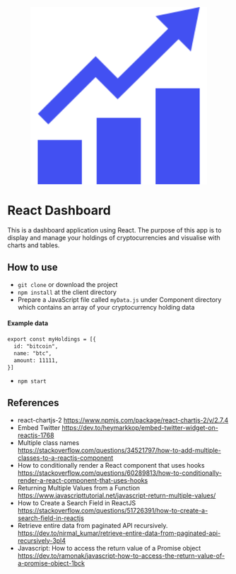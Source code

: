 <p align="center">
<img src="./client/public/icon.png" width="400">
</P>

# React Dashboard

This is a dashboard application using React. The purpose of this app is to display and manage your holdings of cryptocurrencies and visualise with charts and tables.

## How to use

- `git clone` or download the project
- `npm install` at the client directory
- Prepare a JavaScript file called `myData.js` under Component directory which contains an array of your cryptocurrency holding data

#### Example data

```
export const myHoldings = [{
  id: "bitcoin",
  name: "btc",
  amount: 11111,
}]
```

- `npm start`

## References

- react-chartjs-2 <https://www.npmjs.com/package/react-chartjs-2/v/2.7.4>
- Embed Twitter <https://dev.to/heymarkkop/embed-twitter-widget-on-reactjs-1768>
- Multiple class names <https://stackoverflow.com/questions/34521797/how-to-add-multiple-classes-to-a-reactjs-component>
- How to conditionally render a React component that uses hooks <https://stackoverflow.com/questions/60289813/how-to-conditionally-render-a-react-component-that-uses-hooks>
- Returning Multiple Values from a Function <https://www.javascripttutorial.net/javascript-return-multiple-values/>
- How to Create a Search Field in ReactJS <https://stackoverflow.com/questions/51726391/how-to-create-a-search-field-in-reactjs>
- Retrieve entire data from paginated API recursively. <https://dev.to/nirmal_kumar/retrieve-entire-data-from-paginated-api-recursively-3pl4>
- Javascript: How to access the return value of a Promise object <https://dev.to/ramonak/javascript-how-to-access-the-return-value-of-a-promise-object-1bck>
